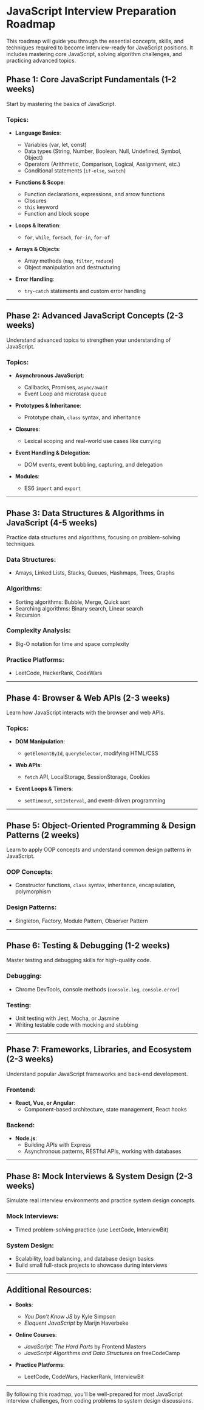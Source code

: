 # JavaScript Interview Preparation Roadmap

This roadmap will guide you through the essential concepts, skills, and techniques required to become interview-ready for JavaScript positions. It includes mastering core JavaScript, solving algorithm challenges, and practicing advanced topics.

## Phase 1: Core JavaScript Fundamentals (1-2 weeks)
Start by mastering the basics of JavaScript.

### Topics:
- **Language Basics**:
  - Variables (var, let, const)
  - Data types (String, Number, Boolean, Null, Undefined, Symbol, Object)
  - Operators (Arithmetic, Comparison, Logical, Assignment, etc.)
  - Conditional statements (`if-else`, `switch`)

- **Functions & Scope**:
  - Function declarations, expressions, and arrow functions
  - Closures
  - `this` keyword
  - Function and block scope

- **Loops & Iteration**:
  - `for`, `while`, `forEach`, `for-in`, `for-of`

- **Arrays & Objects**:
  - Array methods (`map`, `filter`, `reduce`)
  - Object manipulation and destructuring

- **Error Handling**:
  - `try-catch` statements and custom error handling

---

## Phase 2: Advanced JavaScript Concepts (2-3 weeks)
Understand advanced topics to strengthen your understanding of JavaScript.

### Topics:
- **Asynchronous JavaScript**:
  - Callbacks, Promises, `async/await`
  - Event Loop and microtask queue

- **Prototypes & Inheritance**:
  - Prototype chain, `class` syntax, and inheritance

- **Closures**:
  - Lexical scoping and real-world use cases like currying

- **Event Handling & Delegation**:
  - DOM events, event bubbling, capturing, and delegation

- **Modules**:
  - ES6 `import` and `export`

---

## Phase 3: Data Structures & Algorithms in JavaScript (4-5 weeks)
Practice data structures and algorithms, focusing on problem-solving techniques.

### Data Structures:
- Arrays, Linked Lists, Stacks, Queues, Hashmaps, Trees, Graphs

### Algorithms:
- Sorting algorithms: Bubble, Merge, Quick sort
- Searching algorithms: Binary search, Linear search
- Recursion

### Complexity Analysis:
- Big-O notation for time and space complexity

### Practice Platforms:
- LeetCode, HackerRank, CodeWars

---

## Phase 4: Browser & Web APIs (2-3 weeks)
Learn how JavaScript interacts with the browser and web APIs.

### Topics:
- **DOM Manipulation**:
  - `getElementById`, `querySelector`, modifying HTML/CSS

- **Web APIs**:
  - `fetch` API, LocalStorage, SessionStorage, Cookies

- **Event Loops & Timers**:
  - `setTimeout`, `setInterval`, and event-driven programming

---

## Phase 5: Object-Oriented Programming & Design Patterns (2 weeks)
Learn to apply OOP concepts and understand common design patterns in JavaScript.

### OOP Concepts:
- Constructor functions, `class` syntax, inheritance, encapsulation, polymorphism

### Design Patterns:
- Singleton, Factory, Module Pattern, Observer Pattern

---

## Phase 6: Testing & Debugging (1-2 weeks)
Master testing and debugging skills for high-quality code.

### Debugging:
- Chrome DevTools, console methods (`console.log`, `console.error`)

### Testing:
- Unit testing with Jest, Mocha, or Jasmine
- Writing testable code with mocking and stubbing

---

## Phase 7: Frameworks, Libraries, and Ecosystem (2-3 weeks)
Understand popular JavaScript frameworks and back-end development.

### Frontend:
- **React, Vue, or Angular**:
  - Component-based architecture, state management, React hooks

### Backend:
- **Node.js**:
  - Building APIs with Express
  - Asynchronous patterns, RESTful APIs, working with databases

---

## Phase 8: Mock Interviews & System Design (2-3 weeks)
Simulate real interview environments and practice system design concepts.

### Mock Interviews:
- Timed problem-solving practice (use LeetCode, InterviewBit)

### System Design:
- Scalability, load balancing, and database design basics
- Build small full-stack projects to showcase during interviews

---

## Additional Resources:
- **Books**:
  - *You Don't Know JS* by Kyle Simpson
  - *Eloquent JavaScript* by Marijn Haverbeke

- **Online Courses**:
  - *JavaScript: The Hard Parts* by Frontend Masters
  - *JavaScript Algorithms and Data Structures* on freeCodeCamp

- **Practice Platforms**:
  - LeetCode, CodeWars, HackerRank, InterviewBit

---

By following this roadmap, you'll be well-prepared for most JavaScript interview challenges, from coding problems to system design discussions.
